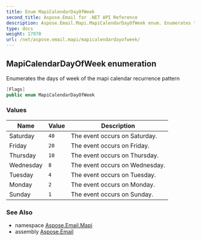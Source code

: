 ```yaml
---
title: Enum MapiCalendarDayOfWeek
second_title: Aspose.Email for .NET API Reference
description: Aspose.Email.Mapi.MapiCalendarDayOfWeek enum. Enumerates the days of week of the mapi calendar recurrence pattern
type: docs
weight: 17970
url: /net/aspose.email.mapi/mapicalendardayofweek/
---
```

## MapiCalendarDayOfWeek enumeration

Enumerates the days of week of the mapi calendar recurrence pattern

```csharp
[Flags]
public enum MapiCalendarDayOfWeek
```

### Values

| Name | Value | Description |
| --- | --- | --- |
| Saturday | `40` | The event occurs on Saturday. |
| Friday | `20` | The event occurs on Friday. |
| Thursday | `10` | The event occurs on Thursday. |
| Wednesday | `8` | The event occurs on Wednesday. |
| Tuesday | `4` | The event occurs on Tuesday. |
| Monday | `2` | The event occurs on Monday. |
| Sunday | `1` | The event occurs on Sunday. |

### See Also

* namespace [Aspose.Email.Mapi](../../aspose.email.mapi/)
* assembly [Aspose.Email](../../)


